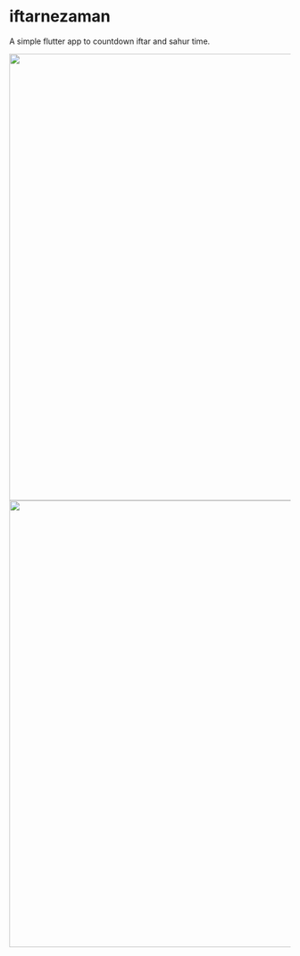 # iftarnezaman

A simple flutter app to countdown iftar and sahur time.

<img src="https://user-images.githubusercontent.com/81600010/162194599-4f828d06-6ef3-4c17-bda8-911d06fe4ade.png" height="800">
<img src="https://user-images.githubusercontent.com/81600010/162194611-7df8590f-8136-4a82-856a-3c5dcbfeb10a.png" height="800">
